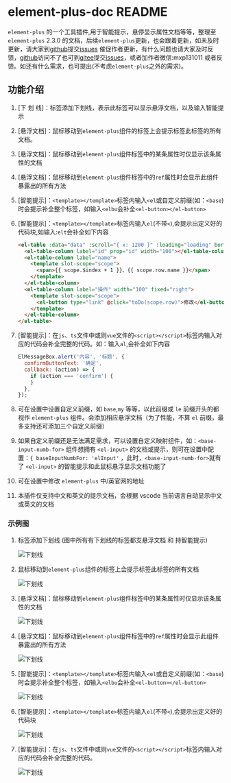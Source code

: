 # element-plus-doc README

`element-plus` 的一个工具插件,用于智能提示，悬停显示属性文档等等，整理至`element-plus` 2.3.0 的文档，后续`element-plus`更新，也会跟着更新，如未及时更新，请大家到[github](https://github.com/mxp131011/element-plus-doc)提交[issues](https://github.com/mxp131011/element-plus-doc/issues) 催促作者更新，有什么问题也请大家及时反馈，[github](https://github.com/mxp131011/element-plus-doc)访问不了也可到[gitee](https://gitee.com/mxp131011/element-plus-doc)提交[issues](https://gitee.com/mxp131011/element-plus-doc/issues)，或者加作者微信:mxp131011 或者反馈。如还有什么需求，也可提出(不考虑`element-plus`之外的需求)。

## 功能介绍

1. [下 划 线]：标签添加下划线，表示此标签可以显示悬浮文档，以及输入智能提示
2. [悬浮文档]：鼠标移动到`element-plus`组件的标签上会提示标签此标签的所有文档。
3. [悬浮文档]：鼠标移动到`element-plus`组件标签中的某条属性时仅显示该条属性的文档
4. [悬浮文档]：鼠标移动到`element-plus`组件标签中的`ref`属性时会显示此组件暴露出的所有方法
5. [智能提示]：`<template></template>`标签内输入`<el`或自定义前缀(如：`<base`)时会提示补全整个标签，如输入`<elbu`会补全`<el-button></el-button>`
6. [智能提示]：`<template></template>`标签内输入`el`(不带`<`),会提示出定义好的代码块,如输入:`elt`会补全如下内容

   ```html
   <el-table :data="data" :scroll="{ x: 1200 }" :loading="loading" bordered rowKey="id" @change="changePage">
     <el-table-column label="id" prop="id" width="100"></el-table-column>
     <el-table-column label="name">
       <template slot-scope="scope">
         <span>{{ scope.$index + 1 }}、{{ scope.row.name }}</span>
       </template>
     </el-table-column>
     <el-table-column label="操作" width="100" fixed="right">
       <template slot-scope="scope">
         <el-button type="link" @click="toDo(scope.row)">修改</el-button>
       </template>
     </el-table-column>
   </el-table>
   ```

7. [智能提示]：在`js`、`ts`文件中或则`vue`文件的`<script></script>`标签内输入对应的代码会补全完整的代码。如：输入`al`,会补全如下内容

   ```js
   ElMessageBox.alert('内容', '标题', {
     confirmButtonText: '确定',
     callback: (action) => {
       if (action === 'confirm') {
       }
     },
   });
   ```

8. 可在设置中设置自定义前缀，如 `base`,`my` 等等，以此前缀或 `le` 前缀开头的都视作 `element-plus` 组件。会添加相应悬浮文档（为了性能，不算 `el` 前缀，最多支持还可添加三个自定义前缀）
9. 如果自定义前缀还是无法满足需求，可以设置自定义映射组件，如：`<base-input-numb-for>` 组件想拥有 `<el-input>` 的文档或提示，则可在设置中配置：`{ baseInputNumbFor: 'elInput'` ，此时，`<base-input-numb-for>`就有了 `<el-input>` 的智能提示和此鼠标悬浮显示文档功能了
10. 可在设置中修改 `element-plus` 中/英官网的地址
11. 本插件仅支持中文和英文的提示文档，会根据 vscode 当前语言自动显示中文或英文的文档

### 示例图

1. 标签添加下划线 (图中所有有下划线的标签都支悬浮文档 和 持智能提示)

   ![下划线](https://res.mxpkf.com/element-plus-doc/markdown/show_example_001.jpg)

2. 鼠标移动到`element-plus`组件的标签上会提示标签此标签的所有文档

   ![下划线](https://res.mxpkf.com/element-plus-doc/markdown/show_example_002.jpg)

3. [悬浮文档]：鼠标移动到`element-plus`组件标签中的某条属性时仅显示该条属性的文档

   ![下划线](https://res.mxpkf.com/element-plus-doc/markdown/show_example_003.jpg)

4. [悬浮文档]：鼠标移动到`element-plus`组件标签中的`ref`属性时会显示此组件暴露出的所有方法

   ![下划线](https://res.mxpkf.com/element-plus-doc/markdown/show_example_004.jpg)

5. [智能提示]：`<template></template>`标签内输入`<el`或自定义前缀(如：`<base`)时会提示补全整个标签，如输入`<elbu`会补全`<el-button></el-button>`

   ![下划线](https://res.mxpkf.com/element-plus-doc/markdown/show_example_005.jpg)

6. [智能提示]：`<template></template>`标签内输入`el`(不带`<`),会提示出定义好的代码块

   ![下划线](https://res.mxpkf.com/element-plus-doc/markdown/show_example_006.jpg)

7. [智能提示]：在`js`、`ts`文件中或则`vue`文件的`<script></script>`标签内输入对应的代码会补全完整的代码。

   ![下划线](https://res.mxpkf.com/element-plus-doc/markdown/show_example_007.jpg)
